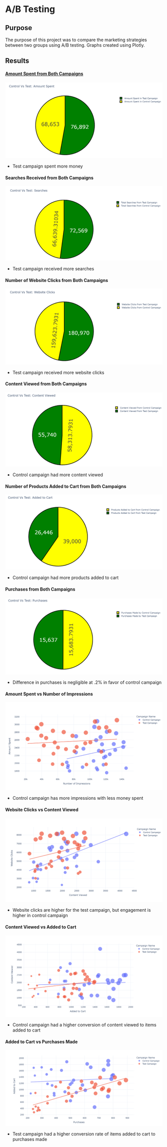 # A/B Testing

## Purpose
The purpose of this project was to compare the marketing strategies between two groups using A/B testing.
Graphs created using Plotly.

## Results

#### <u>Amount Spent from Both Campaigns</u>
![Amount Spent](images/spent.png)
- Test campaign spent more money

#### Searches Received from Both Campaigns
![Searches Received](images/searches.png)
- Test campaign received more searches

#### Number of Website Clicks from Both Campaigns
![Website Clicks](images/clicks.png)
- Test campaign received more website clicks

#### Content Viewed from Both Campaigns
![Content Viewed](images/content_viewed.png)
- Control campaign had more content viewed

#### Number of Products Added to Cart from Both Campaigns
![Added to Cart](images/added_cart.png)
- Control campaign had more products added to cart

#### Purchases from Both Campaigns
![Purchases](images/purchases.png)
- Difference in purchases is negligible at .2% in favor of control campaign

#### Amount Spent vs Number of Impressions
![Amount Spent vs Number of Impressions](images/impressions_spent.png)
- Control campaign has more impressions with less money spent 

#### Website Clicks vs Content Viewed
![Website Clicks vs Content Viewed](images/clicks_content.png)
- Website clicks are higher for the test campaign, but engagement is higher in control campaign

#### Content Viewed vs Added to Cart
![Content Viewed vs Added to Cart](images/content_cart.png)
- Control campaign had a higher conversion of content viewed to items added to cart

#### Added to Cart vs Purchases Made
![Added to Cart vs Purchases](images/cart_purchases.png)
- Test campaign had a higher conversion rate of items added to cart to purchases made